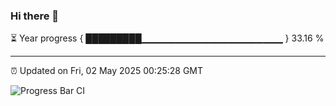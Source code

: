 ### Hi there 👋

⏳ Year progress { █████████▁▁▁▁▁▁▁▁▁▁▁▁▁▁▁▁▁▁▁▁▁ } 33.16 %

---

⏰ Updated on Fri, 02 May 2025 00:25:28 GMT

![Progress Bar CI](https://github.com/liununu/liununu/workflows/Progress%20Bar%20CI/badge.svg)

